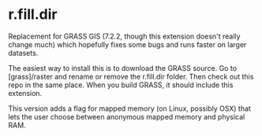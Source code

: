 # r.fill.dir
Replacement for GRASS GIS (7.2.2, though this extension doesn't really change much) which hopefully fixes some bugs and runs faster on larger datasets.

The easiest way to install this is to download the GRASS source. Go to [grass]/raster and rename or remove the r.fill.dir folder. Then check out this repo in the same place. When you build GRASS, it should include this extension.

This version adds a flag for mapped memory (on Linux, possibly OSX) that lets the user choose between anonymous mapped memory and physical RAM. 
